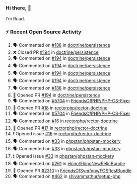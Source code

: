 ### Hi there, 👋

I'm Ruud.
 
### :zap: Recent Open Source Activity

<!--START_SECTION:activity-->
1. 🗣 Commented on [#188](https://github.com/doctrine/persistence/issues/188) in [doctrine/persistence](https://github.com/doctrine/persistence)
2. ❌ Closed PR [#194](https://github.com/doctrine/persistence/pull/194) in [doctrine/persistence](https://github.com/doctrine/persistence)
3. 🗣 Commented on [#194](https://github.com/doctrine/persistence/issues/194) in [doctrine/persistence](https://github.com/doctrine/persistence)
4. 🗣 Commented on [#194](https://github.com/doctrine/persistence/issues/194) in [doctrine/persistence](https://github.com/doctrine/persistence)
5. 🗣 Commented on [#194](https://github.com/doctrine/persistence/issues/194) in [doctrine/persistence](https://github.com/doctrine/persistence)
6. 🗣 Commented on [#194](https://github.com/doctrine/persistence/issues/194) in [doctrine/persistence](https://github.com/doctrine/persistence)
7. 🗣 Commented on [#188](https://github.com/doctrine/persistence/issues/188) in [doctrine/persistence](https://github.com/doctrine/persistence)
8. 💪 Opened PR [#194](https://github.com/doctrine/persistence/pull/194) in [doctrine/persistence](https://github.com/doctrine/persistence)
9. 🗣 Commented on [#5704](https://github.com/FriendsOfPHP/PHP-CS-Fixer/issues/5704) in [FriendsOfPHP/PHP-CS-Fixer](https://github.com/FriendsOfPHP/PHP-CS-Fixer)
10. 💪 Opened PR [#18](https://github.com/rectorphp/rector-doctrine/pull/18) in [rectorphp/rector-doctrine](https://github.com/rectorphp/rector-doctrine)
11. 🗣 Commented on [#5704](https://github.com/FriendsOfPHP/PHP-CS-Fixer/issues/5704) in [FriendsOfPHP/PHP-CS-Fixer](https://github.com/FriendsOfPHP/PHP-CS-Fixer)
12. 🗣 Commented on [#16](https://github.com/rectorphp/rector-doctrine/issues/16) in [rectorphp/rector-doctrine](https://github.com/rectorphp/rector-doctrine)
13. 💪 Opened PR [#17](https://github.com/rectorphp/rector-doctrine/pull/17) in [rectorphp/rector-doctrine](https://github.com/rectorphp/rector-doctrine)
14. ❗️ Opened issue [#16](https://github.com/rectorphp/rector-doctrine/issues/16) in [rectorphp/rector-doctrine](https://github.com/rectorphp/rector-doctrine)
15. 🗣 Commented on [#33](https://github.com/phpstan/phpstan-mockery/issues/33) in [phpstan/phpstan-mockery](https://github.com/phpstan/phpstan-mockery)
16. 🗣 Commented on [#33](https://github.com/phpstan/phpstan-mockery/issues/33) in [phpstan/phpstan-mockery](https://github.com/phpstan/phpstan-mockery)
17. ❗️ Opened issue [#33](https://github.com/phpstan/phpstan-mockery/issues/33) in [phpstan/phpstan-mockery](https://github.com/phpstan/phpstan-mockery)
18. 🗣 Commented on [#261](https://github.com/ekino/EkinoNewRelicBundle/issues/261) in [ekino/EkinoNewRelicBundle](https://github.com/ekino/EkinoNewRelicBundle)
19. 💪 Opened PR [#2310](https://github.com/FriendsOfSymfony/FOSRestBundle/pull/2310) in [FriendsOfSymfony/FOSRestBundle](https://github.com/FriendsOfSymfony/FOSRestBundle)
20. 🗣 Commented on [#462](https://github.com/shivammathur/setup-php/issues/462) in [shivammathur/setup-php](https://github.com/shivammathur/setup-php)
<!--END_SECTION:activity-->
